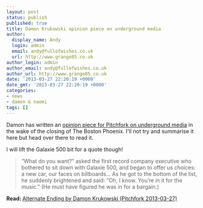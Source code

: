 ```yaml
---
layout: post
status: publish
published: true
title: Damon Krukowski opinion piece on underground media
author:
  display_name: Andy
  login: admin
  email: andy@fullofwishes.co.uk
  url: http://www.grange85.co.uk
author_login: admin
author_email: andy@fullofwishes.co.uk
author_url: http://www.grange85.co.uk
date: '2013-03-27 22:20:19 +0000'
date_gmt: '2013-03-27 22:20:19 +0000'
categories:
- news
- damon & naomi
tags: []
---
```

<p>Damon has written an <a href="http://pitchfork.com/features/oped/9093-alt-weeklies/">opinion piece for Pitchfork on underground media</a> in the wake of the closing of The Boston Phoenix. I'll not try and summarise it here but head over there to read it.</p>
<p>I will lift the Galaxie 500 bit for a quote though!</p>
<blockquote><p>“What do you want?” asked the first record company executive who bothered to sit down with Galaxie 500, and began to offer us choices: a new car, our faces on billboards… As he got to the bottom of the list, he suddenly brightened and said: “Oh, I know. You’re in it for the music.” (He must have figured he was in for a bargain.)</p></blockquote>
<p><strong>Read: </strong><a href="http://pitchfork.com/features/oped/9093-alt-weeklies/">Alternate Ending by Damon Krukowski (Pitchfork 2013-03-27)</a></p>

